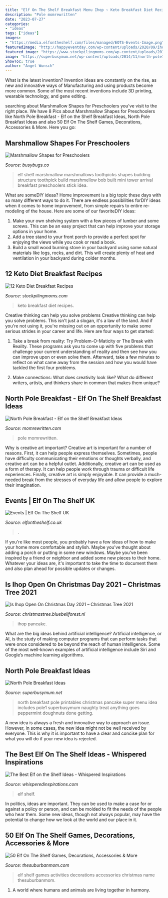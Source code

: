 ```yaml
---
title: "Elf On The Shelf Breakfast Menu Ihop ~ Keto Breakfast Diet Recipes"
description: "Pole momrewritten"
date: "2023-07-27"
categories:
- "ideas"
tags: ["ideas"]
images:
- "https://media.elfontheshelf.com/files/managed/EOTS-Events-Image.png"
featuredImage: "http://happyeventday.com/wp-content/uploads/2020/09/ihop-veterans-day-3.jpg"
featured_image: "https://www.stockpilingmoms.com/wp-content/uploads/2017/10/Keto-Diet-Breakfast-Ideas.png"
image: "https://superbusymum.net/wp-content/uploads/2014/11/north-pole1.jpg"
ShowToc: true
author: "Angel Wunsch"
---
```



What is the latest invention?
Invention ideas are constantly on the rise, as new and innovative ways of Manufacturing and using products become more common. Some of the most recent inventions include 3D printing, wearable technology, and gene editing.

	

		
searching about Marshmallow Shapes for Preschoolers you've visit to the right place. We have 8 Pics about Marshmallow Shapes for Preschoolers like North Pole Breakfast - Elf on the Shelf Breakfast Ideas, North Pole Breakfast Ideas and also 50 Elf On The Shelf Games, Decorations, Accessories &amp; More. Here you go:
		
    
## Marshmallow Shapes For Preschoolers

<img loading=lazy src="https://busybugs.co/wp-content/uploads/2012/11/IMG_2893.jpg" onerror="this.onerror=null;this.src='https://tse1.mm.bing.net/th?id=OIP.Lj3ay79RPUuDNhEh52huFgEsDI&amp;pid=15.1';" alt="Marshmallow Shapes for Preschoolers">

_Source: busybugs.co_

>elf shelf marshmallow marshmallows toothpicks shapes building structure toothpick build marshmellow bob built mini tower arrival breakfast preschoolers stick idea. 

	

What are someDIY ideas?
Home improvement is a big topic these days with so many different ways to do it. There are endless possibilities forDIY ideas when it comes to home improvement, from simple repairs to entire re-modeling of the house. Here are some of our favoriteDIY ideas:
1. Make your own shelving system with a few pieces of lumber and some screws. This can be an easy project that can help improve your storage options in your home.
2. Add a tree stand to your front porch to provide a perfect spot for enjoying the views while you cook or read a book.
3. Build a small wood burning stove in your backyard using some natural materials like logs, rocks, and dirt. This will create plenty of heat and ventilation in your backyard during colder months. 

    
## 12 Keto Diet Breakfast Recipes

<img loading=lazy src="https://www.stockpilingmoms.com/wp-content/uploads/2017/10/Keto-Diet-Breakfast-Ideas.png" onerror="this.onerror=null;this.src='https://tse1.mm.bing.net/th?id=OIP.mQJFR_JxBrZT32SfU_LCbQHaLq&amp;pid=15.1';" alt="12 Keto Diet Breakfast Recipes">

_Source: stockpilingmoms.com_

>keto breakfast diet recipes. 

	

Creative thinking can help you solve problems
Creative thinking can help you solve problems. This isn't just a slogan, it's a law of the land. And if you're not using it, you're missing out on an opportunity to make some serious strides in your career and life. Here are four ways to get started: 
1. Take a break from reality: Try Problem-O-Maticity or The Break with Reality. These programs ask you to come up with five problems that challenge your current understanding of reality and then see how you can improve upon or even solve them. Afterward, take a few minutes to reflect on what came away from the session and how you would have tackled the first four problems. 

2. Make connections: What does creativity look like? What do different writers, artists, and thinkers share in common that makes them unique?

    
## North Pole Breakfast - Elf On The Shelf Breakfast Ideas

<img loading=lazy src="https://www.momrewritten.com/wp-content/uploads/2020/11/Elf-breakfast-Rosy-Snowflake-687x1030.jpg" onerror="this.onerror=null;this.src='https://tse1.mm.bing.net/th?id=OIP.iuOZCuhjw-gMjhdJnt66awHaLG&amp;pid=15.1';" alt="North Pole Breakfast - Elf on the Shelf Breakfast Ideas">

_Source: momrewritten.com_

>pole momrewritten. 

	

Why is creative art important?
Creative art is important for a number of reasons. First, it can help people express themselves. Sometimes, people have difficulty communicating their emotions or thoughts verbally, and creative art can be a helpful outlet. Additionally, creative art can be used as a form of therapy. It can help people work through trauma or difficult life experiences. Finally, creative art is simply enjoyable. It can provide a much-needed break from the stresses of everyday life and allow people to explore their imagination.

    
## Events | Elf On The Shelf UK

<img loading=lazy src="https://media.elfontheshelf.com/files/managed/EOTS-Events-Image.png" onerror="this.onerror=null;this.src='https://tse2.mm.bing.net/th?id=OIP.pcCEXGxnDM5WlgaB_-s0vAAAAA&amp;pid=15.1';" alt="Events | Elf On The Shelf UK">

_Source: elfontheshelf.co.uk_

>. 

	

If you're like most people, you probably have a few ideas of how to make your home more comfortable and stylish. Maybe you've thought about adding a porch or putting in some new windows. Maybe you've been inspired by a friend or neighbor and added some new pieces to their home. Whatever your ideas are, it's important to take the time to document them and also plan ahead for possible updates or changes.

    
## Is Ihop Open On Christmas Day 2021 – Christmas Tree 2021

<img loading=lazy src="http://happyeventday.com/wp-content/uploads/2020/09/ihop-veterans-day-3.jpg" onerror="this.onerror=null;this.src='https://tse3.mm.bing.net/th?id=OIP.KUrgdZGyrh7JooNg1Yg0NgHaFj&amp;pid=15.1';" alt="Is Ihop Open On Christmas Day 2021 – Christmas Tree 2021">

_Source: christmastree.bluebellforest.nl_

>ihop pancake. 

	

What are the big ideas behind artificial intelligence?
Artificial intelligence, or AI, is the study of making computer programs that can perform tasks that were once considered to be beyond the reach of human intelligence. Some of the most well-known examples of artificial intelligence include Siri and Google’s machine learning algorithms.

    
## North Pole Breakfast Ideas

<img loading=lazy src="https://superbusymum.net/wp-content/uploads/2014/11/north-pole1.jpg" onerror="this.onerror=null;this.src='https://tse2.mm.bing.net/th?id=OIP.HSPfz2KD88_yyd4HemLdmwHaFL&amp;pid=15.1';" alt="North Pole Breakfast Ideas">

_Source: superbusymum.net_

>north breakfast pole printables christmas pancake super menu idea includes pole1 superbusymum naughty treat anything goes peppermint doughnuts done getting. 

	

A new idea is always a fresh and innovative way to approach an issue. However, in some cases, the new idea might not be well received by everyone. This is why it is important to have a clear and concise plan for what you will do if your new idea is rejected.

    
## The Best Elf On The Shelf Ideas - Whispered Inspirations

<img loading=lazy src="https://whisperedinspirations.com/wp-content/uploads/2018/11/Elf-on-the-Shelf-Ideas-01.jpg" onerror="this.onerror=null;this.src='https://tse1.mm.bing.net/th?id=OIP.3EPW2H7P5X1_ePr3SBguUAHaE9&amp;pid=15.1';" alt="The Best Elf on the Shelf Ideas - Whispered Inspirations">

_Source: whisperedinspirations.com_

>elf shelf. 

	

In politics, ideas are important. They can be used to make a case for or against a policy or person, and can be molded to fit the needs of the people who hear them. Some new ideas, though not always popular, may have the potential to change how we look at the world and our place in it.

    
## 50 Elf On The Shelf Games, Decorations, Accessories &amp; More

<img loading=lazy src="https://i1.wp.com/www.thesuburbanmom.com/wp-content/uploads/2013/11/Elf-on-the-Shelf-Ideas.jpg?fit=366%2C500&amp;ssl=1" onerror="this.onerror=null;this.src='https://tse3.mm.bing.net/th?id=OIP.C-3OeSLe3GWfMC_RWgwXTwAAAA&amp;pid=15.1';" alt="50 Elf On The Shelf Games, Decorations, Accessories &amp; More">

_Source: thesuburbanmom.com_

>elf shelf games activities decorations accessories christmas name thesuburbanmom. 

	

1. A world where humans and animals are living together in harmony. 


